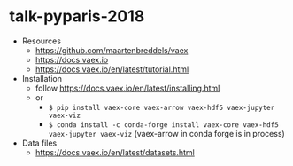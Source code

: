 # talk-pyparis-2018
 * Resources
     * https://github.com/maartenbreddels/vaex
     * https://docs.vaex.io
     * https://docs.vaex.io/en/latest/tutorial.html
 * Installation
     * follow https://docs.vaex.io/en/latest/installing.html
     * or
        * `$ pip install vaex-core vaex-arrow vaex-hdf5 vaex-jupyter vaex-viz`
        * `$ conda install -c conda-forge install vaex-core vaex-hdf5 vaex-jupyter vaex-viz` (vaex-arrow in conda forge is in process)
 * Data files
     * https://docs.vaex.io/en/latest/datasets.html
